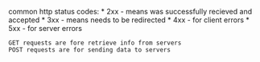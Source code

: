 common http status codes:
	* 2xx - means was successfully recieved and accepted
	* 3xx - means needs to be redirected
	* 4xx - for client errors
	* 5xx - for server errors

	GET requests are fore retrieve info from servers
	POST requests are for sending data to servers